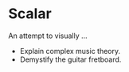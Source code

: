 Scalar
======

An attempt to visually ...

* Explain complex music theory.
* Demystify the guitar fretboard.
